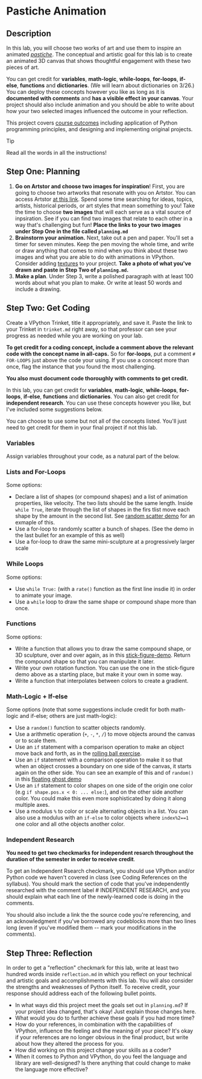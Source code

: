# Pastiche Animation

## Description

In this lab, you will choose two works of art and use them to inspire an animated [*pastiche*](https://www.merriam-webster.com/dictionary/pastiche). The conceptual and artistic goal for this lab  is to create an animated 3D canvas that shows thoughtful engagement with these two pieces of art.

You can get credit for **variables**, **math-logic**, **while-loops**, **for-loops**, **if-else**, **functions** and **dictionaries**. (We will learn about dictionaries on 3/26.) You can deploy these concepts however you like as long as it is **documented with comments** and **has a visible effect in your canvas**. Your project should also include animation and you should be able to write about how your two selected images influenced the outcome in your reflection. 

This project covers [course outcomes](https://github.com/allegheny-college-cmpsc-100-fall-2023/course-materials#learning-outcomes) including application of Python programming principles, and designing and implementing original projects. 

> [!TIP]
> Read all the words in all the instructions!

## Step One: Planning

1. **Go on Artstor and choose two images for inspiration**! First, you are going to choose two artworks that resonate with you on Artstor. You can access Artstor [at this link](https://go.openathens.net/redirector/allegheny.edu?url=https%3A%2F%2Flibrary.artstor.org%2F%23%2Fhome). Spend some time searching for ideas, topics, artists, historical periods, or art styles that mean something to you! Take the time to choose **two images** that will each serve as a vital source of inpsiration. See if you can find two images that relate to each other in a way that's challenging but fun! **Place the links to your two images under Step One in the file called `planning.md`**
2. **Brainstorm your animation.** Next, take out a pen and paper. You'll set a timer for seven minutes. Keep the pen moving the whole time, and write or draw anything that comes to mind when you think about these two images and what you are able to do with animations in VPython. Consider adding [textures](https://trinket.io/library/trinkets/892338055c) to your project. **Take a photo of what you've drawn and paste in Step Two of `planning.md`.**
3. **Make a plan**. Under Step 3, write a polished paragraph with at least 100 words about what you plan to make. Or write at least 50 words and include a drawing. 

## Step Two: Get Coding

Create a VPython Trinket, title it appropriately, and save it. Paste the link to your Trinket in `trinket.md` right away, so that professor can see your progress as needed while you are working on your lab. 

**To get credit for a coding concept, include a comment above the relevant code with the concept name in all-caps.** So for **for-loops**, put a comment `# FOR-LOOPS` just above the code your using. If you use a concept more than once, flag the instance that you found the most challenging. 

**You also must document code thoroughly with comments to get credit.**

In this lab, you can get credit for **variables**, **math-logic**, **while-loops**, **for-loops**, **if-else**, **functions** and **dictionaries**. You can also get credit for **independent research**. You can use these concepts however you like, but I've included some suggestions below.  

You can choose to use some but not all of the concepts listed. You'll just need to get credit for them in your final project if not this lab. 

### Variables

Assign variables throughout your code, as a natural part of the below. 

### Lists and For-Loops

Some options: 

- Declare a list of shapes (or compound shapes) and a list of animation properties, like velocity. The two lists should be the same length. Inside    `while True`, iterate through the list of shapes in the firs tlist move each shape by the amount in the second list. See [random scatter demo](https://trinket.io/library/trinkets/1eb4cf8d51) for an exmaple of this. 
- Use a for-loop to randomly scatter a bunch of shapes. (See the demo in the last bullet for an example of this as well)
- Use a for-loop to draw the same mini-sculpture at a progressively larger scale

### While Loops

Some options: 

- Use `while True:` (with a `rate()` function as the first line insdie it) in order to animate your image. 
- Use a `while` loop to draw the same shape or compound shape more than once. 

### Functions

Some options: 

- Write a function that allows you to draw the same compound shape, or 3D sculpture, over and over again, as in this [stick-figure-demo](https://drive.google.com/file/d/1Qtyu2AhH2P3sObAaIAO7bvNUaafUL9rW/view). Return the compound shape so that you can manipulate it later. 
- Write your own rotation function. You can use the one in the stick-figure demo above as a starting place, but make it your own in some way. 
- Write a function that interpolates between colors to create a gradient.

### Math-Logic + If-else

Some options (note that some suggestions include credit for both math-logic and if-else; others are just math-logic):

- Use a `random()` function to scatter objects randomly.
- Use a arithmetic operation (`+`, `-`, `*`, `/`) to move objects around the canvas or to scale them. 
- Use an `if` statement with a comparison operation to make an object move back and forth, as in the [rolling ball exercise](https://trinket.io/library/trinkets/6bdecc2b97).
- Use an `if` statement with a comparison operation to make it so that when an object crosses a boundary on one side of the canvas, it starts again on the other side. You can see an example of this and of `random()` in this [floating ghost demo](https://drive.google.com/file/d/1P_f4G5188m3aoqTCNbJ1EYe0duFG2Udv/view)
- Use an `if` statement to color shapes on one side of the origin one color (e.g `if shape.pos.x < 0: ... else:`), and on the other side another color. You could make this even more sophisticated by doing it along multiple axes. 
- Use a modulus `%` to color or scale alternating objects in a list. You can also use a modulus with an `if-else` to color objects where `index%2==1` one color and all othe objects another color. 

### Independent Research

**You need to get two checkmarks for independent resarch throughout the duration of the semester in order to receive credit**. 

To get an Independent Rsearch checkmark, you should use VPython and/or Python code we haven't covered in class (see Coding References on the syllabus). You should mark the section of code that you've independently researched with the comment label # INDEPENDENT RESEARCH, and you should explain what each line of the newly-learned code is doing in the comments. 

You should also include a link the the source code you're referencing, and an acknowledgment if you've borrowed any codeblocks more than two lines long (even if you've modified them -- mark your modifications in the comments). 

## Step Three: Reflection

In order to get a "reflection" checkmark for this lab, write at least two hundred words inside `reflection.md` in which you reflect on your technical and artistic goals and accomplishments with this lab. You will also consider the strengths and weaknesses of Python itself. To receive credit, your response should address each of the following bullet points.

- In what ways did this project meet the goals set out in `planning.md`? If your project idea changed, that's okay! Just explain those changes here. 
- What would you do to further achieve these goals if you had more time?
- How do your references, in combination with the capabilities of VPython, influence the feeling and the meaning of your piece? It's okay if your references are no longer obvious in the final product, but write about how they altered the process for you. 
- How did working on this project change your skills as a coder?
- When it comes to Python and VPython, do you feel the language and library are well-designed? Is there anything that could change to make the language more effective? 


